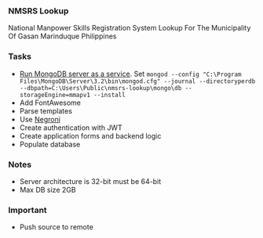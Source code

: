 ### NMSRS Lookup
National Manpower Skills Registration System Lookup For The Municipality Of Gasan Marinduque Philippines

### Tasks
* [Run MongoDB server as a service](https://docs.mongodb.com/manual/tutorial/install-mongodb-on-windows/#configure-a-windows-service-for-mongodb-community-edition). Set `mongod --config "C:\Program Files\MongoDB\Server\3.2\bin\mongod.cfg" --journal --directoryperdb --dbpath=C:\Users\Public\nmsrs-lookup\mongo\db --storageEngine=mmapv1 --install`
* Add FontAwesome
* Parse templates
* Use [Negroni](https://github.com/urfave/negroni)
* Create authentication with JWT
* Create application forms and backend logic
* Populate database

### Notes
* Server architecture is 32-bit must be 64-bit
* Max DB size 2GB

### Important
* Push source to remote